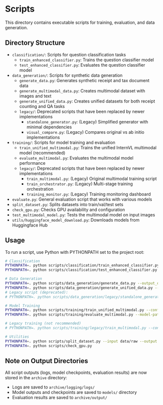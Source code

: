 # Scripts

This directory contains executable scripts for training, evaluation, and data generation.

## Directory Structure

- `classification/`: Scripts for question classification tasks
  - `train_enhanced_classifier.py`: Trains the question classifier model
  - `test_enhanced_classifier.py`: Evaluates the question classifier model
- `data_generation/`: Scripts for synthetic data generation
  - `generate_data.py`: Generates synthetic receipt and tax document data
  - `generate_multimodal_data.py`: Creates multimodal dataset with images and text
  - `generate_unified_data.py`: Creates unified datasets for both receipt counting and QA tasks
  - `legacy/`: Deprecated scripts that have been replaced by newer implementations
    - `standalone_generator.py`: (Legacy) Simplified generator with minimal dependencies
    - `visual_compare.py`: (Legacy) Compares original vs ab initio implementations
- `training/`: Scripts for model training and evaluation
  - `train_unified_multimodal.py`: Trains the unified InternVL multimodal model (recommended)
  - `evaluate_multimodal.py`: Evaluates the multimodal model performance
  - `legacy/`: Deprecated scripts that have been replaced by newer implementations
    - `train_multimodal.py`: (Legacy) Original multimodal training script
    - `train_orchestrator.py`: (Legacy) Multi-stage training orchestration
    - `training_monitor.py`: (Legacy) Training monitoring dashboard
- `evaluate.py`: General evaluation script that works with various models
- `split_dataset.py`: Splits datasets into train/val/test sets
- `check_gpu.py`: Checks GPU availability and configuration
- `test_multimodal_model.py`: Tests the multimodal model on input images
- `utils/huggingface_model_download.py`: Downloads models from Huggingface Hub

## Usage

To run a script, use Python with PYTHONPATH set to the project root:

```bash
# Classification
PYTHONPATH=. python scripts/classification/train_enhanced_classifier.py --num-epochs 15
PYTHONPATH=. python scripts/classification/test_enhanced_classifier.py --model-path models/enhanced_classifier/best_model.pt

# Data Generation
PYTHONPATH=. python scripts/data_generation/generate_data.py --output_dir datasets/synthetic_receipts
PYTHONPATH=. python scripts/data_generation/generate_unified_data.py --output_dir data/unified_dataset
# Legacy script (deprecated):
# PYTHONPATH=. python scripts/data_generation/legacy/standalone_generator.py --num_samples 10

# Model Training
PYTHONPATH=. python scripts/training/train_unified_multimodal.py --config config/model/unified_multimodal_config.yaml --output-dir models/unified_multimodal
PYTHONPATH=. python scripts/training/evaluate_multimodal.py --model-path models/unified_multimodal/best_model.pt

# Legacy training (not recommended)
# PYTHONPATH=. python scripts/training/legacy/train_multimodal.py --config legacy/config/model/multimodal_config.yaml

# Utilities
PYTHONPATH=. python scripts/split_dataset.py --input data/raw --output data/processed
PYTHONPATH=. python scripts/check_gpu.py
```

## Note on Output Directories

All script outputs (logs, model checkpoints, evaluation results) are now stored in the `archive` directory:
- Logs are saved to `archive/logging/logs/`
- Model outputs and checkpoints are saved to `models/` directory
- Evaluation results are saved to `archive/output/`
